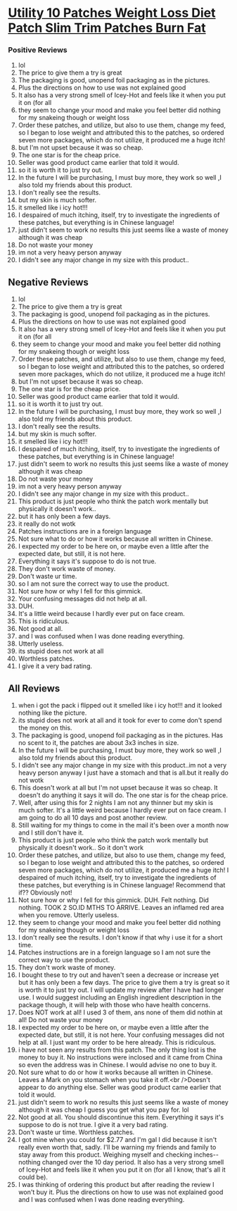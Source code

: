 # [Utility 10 Patches Weight Loss Diet Patch Slim Trim Patches Burn Fat](https://products.checkmycream.com/products/Utility-10-Patches-Weight-Loss-Diet-Patch-Slim-Trim-Patches-Burn-Fat.html)

### Positive Reviews

<ol>
      <li>lol</li>
      <li>The price to give them a try is great</li>
      <li>The packaging is good, unopend foil packaging as in the pictures.</li>
      <li>Plus the directions on how to use was not explained good</li>
      <li>It also has a very strong smell of Icey-Hot and feels like it when you put it on (for all</li>
      <li>they seem to change your mood and make you feel better did nothing for my snakeing though or weight loss</li>
      <li>Order these patches, and utilize, but also to use them, change my feed, so I began to lose weight and attributed this to the patches, so ordered seven more packages, which do not utilize, it produced me a huge itch!</li>
      <li>but I&#x27;m not upset because it was so cheap.</li>
      <li>The one star is for the cheap price.</li>
      <li>Seller was good product came earlier that told it would.</li>
      <li>so it is worth it to just try out.  </li>
      <li>In the future I will be purchasing, I  must buy more, they work so well ,I also told my friends about this product.</li>
      <li>I don&#x27;t really see the results.</li>
      <li>but my skin is much softer.</li>
      <li>it smelled like i icy hot!!!</li>
      <li>I despaired of much itching, itself, try to investigate the ingredients of these patches, but everything is in Chinese language!</li>
      <li>just didn&#x27;t seem to work no results this just seems like a waste of money although it was cheap</li>
      <li>Do not waste your money</li>
      <li>im not a very heavy person anyway</li>
      <li>I didn&#x27;t see any major change in my size with this product..</li>
</ol>


<h2>Negative Reviews</h2>
<ol>
<li> lol</li>
<li> The price to give them a try is great</li>
<li> The packaging is good, unopend foil packaging as in the pictures.</li>
<li> Plus the directions on how to use was not explained good</li>
<li> It also has a very strong smell of Icey-Hot and feels like it when you put it on (for all</li>
<li> they seem to change your mood and make you feel better did nothing for my snakeing though or weight loss</li>
<li> Order these patches, and utilize, but also to use them, change my feed, so I began to lose weight and attributed this to the patches, so ordered seven more packages, which do not utilize, it produced me a huge itch!</li>
<li> but I&#x27;m not upset because it was so cheap.</li>
<li> The one star is for the cheap price.</li>
<li> Seller was good product came earlier that told it would.</li>
<li> so it is worth it to just try out.  </li>
<li> In the future I will be purchasing, I  must buy more, they work so well ,I also told my friends about this product.</li>
<li> I don&#x27;t really see the results.</li>
<li> but my skin is much softer.</li>
<li> it smelled like i icy hot!!!</li>
<li> I despaired of much itching, itself, try to investigate the ingredients of these patches, but everything is in Chinese language!</li>
<li> just didn&#x27;t seem to work no results this just seems like a waste of money although it was cheap</li>
<li> Do not waste your money</li>
<li> im not a very heavy person anyway</li>
<li> I didn&#x27;t see any major change in my size with this product..</li>
<li> This product is just people who think the patch work mentally but physically it doesn&#x27;t work..</li>
<li> but it has only been a few days.  </li>
<li> it really do not wotk</li>
<li> Patches instructions are in a foreign language</li>
<li> Not sure what to do or how it works because all written in Chinese.</li>
<li> I expected my order to be here on, or maybe even a little after the expected date, but still, it is not here.</li>
<li> Everything it says it&#x27;s suppose to do is not true.</li>
<li> They don&#x27;t work waste of money.</li>
<li> Don&#x27;t waste ur time.</li>
<li> so I am not sure the correct way to use the product.</li>
<li> Not sure how or why I fell for this gimmick.</li>
<li> Your confusing messages did not help at all.</li>
<li> DUH.</li>
<li> It&#x27;s a little weird because I hardly ever put on face cream.</li>
<li> This is ridiculous.</li>
<li> Not good at all.</li>
<li> and I was confused when I was done reading everything.</li>
<li> Utterly useless.</li>
<li> its stupid does not work at all</li>
<li> Worthless patches.</li>
<li> I give it a very bad rating.</li>
</ol>

<h2>All Reviews</h2>

<ol>
    <li> when i got the pack i flipped out it smelled like i icy hot!!! and it looked nothing like the picture.</li>
    <li> its stupid does not work at all and it took for ever to come don&#x27;t spend the money on this.</li>
    <li> The packaging is good, unopend foil packaging as in the pictures. Has no scent to it, the patches are about 3x3 inches in size.</li>
    <li> In the future I will be purchasing, I  must buy more, they work so well ,I also told my friends about this product.</li>
    <li> I didn&#x27;t see any major change in my size with this product..im not a very heavy person anyway I just have a stomach and that is all.but it really do not wotk</li>
    <li> This doesn&#x27;t work at all but I&#x27;m not upset because it was so cheap. It doesn&#x27;t do anything it says it will do. The one star is for the cheap price.</li>
    <li> Well, after using this for 2 nights I am not any thinner but my skin is much softer. It&#x27;s a little weird because I hardly ever put on face cream. I am going to do all 10 days and post another review.</li>
    <li> Still waiting for my things to come in the mail it&#x27;s been over a month now and I still don&#x27;t have it.</li>
    <li> This product is just people who think the patch work mentally but physically it doesn&#x27;t work.. So it don&#x27;t work</li>
    <li> Order these patches, and utilize, but also to use them, change my feed, so I began to lose weight and attributed this to the patches, so ordered seven more packages, which do not utilize, it produced me a huge itch! I despaired of much itching, itself, try to investigate the ingredients of these patches, but everything is in Chinese language! Recommend that if?? Obviously not!</li>
    <li> Not sure how or why I fell for this gimmick. DUH. Felt nothing. Did nothing. TOOK 2 SO.ID MTHS TO ARRIVE. Leaves an inflamed red area when you remove. Utterly useless.</li>
    <li> they seem to change your mood and make you feel better did nothing for my snakeing though or weight loss</li>
    <li> I don&#x27;t really see the results. I don&#x27;t know if that why i use it for a short time.</li>
    <li> Patches instructions are in a foreign language so I am not sure the correct way to use the product.</li>
    <li> They don&#x27;t work waste of money.</li>
    <li> I bought these to try out and haven&#x27;t seen a decrease or increase yet but it has only been a few days.  The price to give them a try is great so it is worth it to just try out.  I will update my review after I have had longer use.  I would suggest including an English ingredient description in the package though, it will help with those who have health concerns.</li>
    <li> Does NOT work at all! I used 3 of them, ans none of them did nothin at all! Do not waste your money</li>
    <li> I expected my order to be here on, or maybe even a little after the expected date, but still, it is not here. Your confusing messages did not help at all. I just want my order to be here already. This is ridiculous.</li>
    <li> i have not seen any results from this patch. The only thing lost is the money to buy it. No instructions were inclosed and it came from China so even the address was in Chinese. I would advise no one to buy it.</li>
    <li> Not sure what to do or how it works because all written in Chinese. Leaves a Mark on you stomach when you take it off.&lt;br /&gt;Doesn&#x27;t appear to do anything else. Seller was good product came earlier that told it would.</li>
    <li> just didn&#x27;t seem to work no results this just seems like a waste of money although it was cheap I guess you get what you pay for. lol</li>
    <li> Not good at all. You should discontinue this item. Everything it says it&#x27;s suppose to do is not true. I give it a very bad rating.</li>
    <li> Don&#x27;t waste ur time. Worthless patches.</li>
    <li> I got mine when you could for $2.77 and I&#x27;m gal I did because it isn&#x27;t really even worth that, sadly. I&#x27;ll be warning my friends and family to stay away from this product. Weighing myself and checking inches-- nothing changed over the 10 day period. It also has a very strong smell of Icey-Hot and feels like it when you put it on (for all I know, that&#x27;s all it could be).</li>
    <li> I was thinking of ordering this product but after reading the review I won&#x27;t buy it. Plus the directions on how to use was not explained good and I was confused when I was done reading everything.</li>
</ol>





